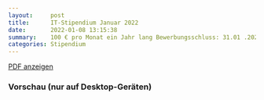 ```yaml
---
layout:     post
title:      IT-Stipendium Januar 2022
date:       2022-01-08 13:15:38
summary:    100 € pro Monat ein Jahr lang Bewerbungsschluss: 31.01 .2022
categories: Stipendium
---
```


<!-- ###############
Do not edit the code below! Only enter the name of the pdf in row 6 and upload the pdf to /pdfs/
###############' -->

<a class="btn btn-primary" href="{{ site.url }}/pdfs/{{page.pdf}}">PDF anzeigen</a>

<h3>Vorschau (nur auf Desktop-Geräten)</h3>
<div class="d-none d-sm-block">
    <object data="{{ site.url }}/pdfs/{{page.pdf}}" width="100%" height="750" type='application/pdf'>
    </object>
</div>
